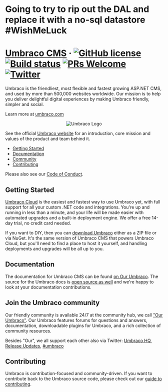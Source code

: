 # Going to try to rip out the DAL and replace it with a no-sql datastore #WishMeLuck


# [Umbraco CMS](https://umbraco.com) &middot; [![GitHub license](https://img.shields.io/badge/license-MIT-blue.svg)](../LICENSE.md) [![Build status](https://umbraco.visualstudio.com/Umbraco%20Cms/_apis/build/status/Cms%208%20Continuous?branchName=v8/contrib)](https://umbraco.visualstudio.com/Umbraco%20Cms/_build?definitionId=75) [![PRs Welcome](https://img.shields.io/badge/PRs-welcome-brightgreen.svg)](CONTRIBUTING.md) [![Twitter](https://img.shields.io/twitter/follow/umbraco.svg?style=social&label=Follow)](https://twitter.com/intent/follow?screen_name=umbraco)

Umbraco is the friendliest, most flexible and fastest growing ASP.NET CMS, and used by more than 500,000 websites worldwide. Our mission is to help you deliver delightful digital experiences by making Umbraco friendly, simpler and social.

Learn more at [umbraco.com](https://umbraco.com)

<p align="center">
  <img src="img/logo.png" alt="Umbraco Logo" />
</p>

See the official [Umbraco website](https://umbraco.com) for an introduction, core mission and values of the product and team behind it.

- [Getting Started](#getting-started)
- [Documentation](#documentation)
- [Community](#join-the-umbraco-community)
- [Contributing](#contributing)

Please also see our [Code of Conduct](CODE_OF_CONDUCT.md).

## Getting Started

[Umbraco Cloud](https://umbraco.com/cloud) is the easiest and fastest way to use Umbraco yet, with full support for all your custom .NET code and integrations. You're up and running in less than a minute, and your life will be made easier with automated upgrades and a built-in deployment engine. We offer a free 14-day trial, no credit card needed.

If you want to DIY, then you can [download Umbraco]((https://our.umbraco.com/download)) either as a ZIP file or via NuGet. It's the same version of Umbraco CMS that powers Umbraco Cloud, but you'll need to find a place to host it yourself, and handling deployments and upgrades will be all up to you.

## Documentation

The documentation for Umbraco CMS can be found [on Our Umbraco](https://our.umbraco.com/documentation/). The source for the Umbraco docs is [open source as well](https://github.com/umbraco/UmbracoDocs) and we're happy to look at your documentation contributions.

## Join the Umbraco community

Our friendly community is available 24/7 at the community hub, we call ["Our Umbraco"](https://our.umbraco.com/). Our Umbraco features forums for questions and answers, documentation, downloadable plugins for Umbraco, and a rich collection of community resources.

Besides "Our", we all support each other also via Twitter: [Umbraco HQ](https://twitter.com/umbraco), [Release Updates](https://twitter.com/umbracoproject), [#umbraco](https://twitter.com/hashtag/umbraco)


## Contributing

Umbraco is contribution-focused and community-driven. If you want to contribute back to the Umbraco source code, please check out our [guide to contributing](CONTRIBUTING.md).

